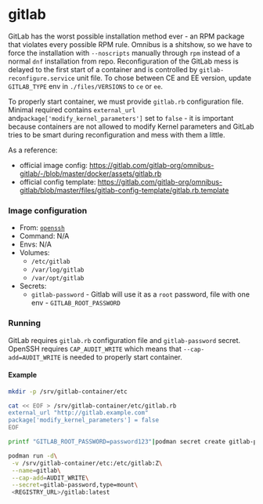 # gitlab
GitLab has the worst possible installation method ever - an RPM package that violates every possible RPM rule. Omnibus is a shitshow, so we have to force the installation with `--noscripts` manually through `rpm` instead of a normal `dnf` installation from repo. Reconfiguration of the GitLab mess is delayed to the first start of a container and is controlled by `gitlab-reconfigure.service` unit file.
To chose between CE and EE version, update `GITLAB_TYPE` env in `./files/VERSIONS` to `ce` or `ee`.

To properly start container, we must provide `gitlab.rb` configuration file. Minimal required contains `external_url` and`package['modify_kernel_parameters']` set to `false` - it is important because containers are not allowed to modify Kernel parameters and GitLab tries to be smart during reconfiguration and mess with them a little.

As a reference:
* official image config: https://gitlab.com/gitlab-org/omnibus-gitlab/-/blob/master/docker/assets/gitlab.rb
* official config template: https://gitlab.com/gitlab-org/omnibus-gitlab/blob/master/files/gitlab-config-template/gitlab.rb.template

### Image configuration
* From: [`openssh`](../openssh/README.md)
* Command: N/A
* Envs: N/A
* Volumes:
    * `/etc/gitlab`
    * `/var/log/gitlab`
    * `/var/opt/gitlab`
* Secrets:
    * `gitlab-password` - Gitlab will use it as a `root` password, file with one env - `GITLAB_ROOT_PASSWORD`

### Running
GitLab requires `gitlab.rb` configuration file and `gitlab-password` secret.
OpenSSH requires `CAP_AUDIT_WRITE` which means that `--cap-add=AUDIT_WRITE` is needed to properly start container.

#### Example
```bash
mkdir -p /srv/gitlab-container/etc

cat << EOF > /srv/gitlab-container/etc/gitlab.rb
external_url "http://gitlab.example.com"
package['modify_kernel_parameters'] = false
EOF

printf "GITLAB_ROOT_PASSWORD=password123"|podman secret create gitlab-password -

podman run -d\
 -v /srv/gitlab-container/etc:/etc/gitlab:Z\
 --name=gitlab\
 --cap-add=AUDIT_WRITE\
 --secret=gitlab-password,type=mount\
 <REGISTRY_URL>/gitlab:latest
```
